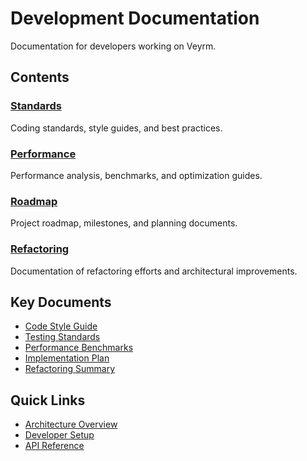 # Development Documentation

Documentation for developers working on Veyrm.

## Contents

### [Standards](standards/)
Coding standards, style guides, and best practices.

### [Performance](performance/)
Performance analysis, benchmarks, and optimization guides.

### [Roadmap](roadmap/)
Project roadmap, milestones, and planning documents.

### [Refactoring](refactoring/)
Documentation of refactoring efforts and architectural improvements.

## Key Documents

- [Code Style Guide](standards/code-style.md)
- [Testing Standards](standards/testing.md)
- [Performance Benchmarks](performance/benchmarks.md)
- [Implementation Plan](roadmap/implementation-plan.md)
- [Refactoring Summary](refactoring/REFACTORING_SUMMARY.md)

## Quick Links

- [Architecture Overview](../guides/developer/architecture.md)
- [Developer Setup](../guides/developer/setup.md)
- [API Reference](../reference/api/README.md)
